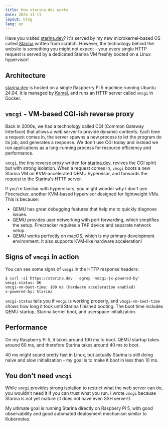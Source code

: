 ```yaml
---
title: How starina.dev works
date: 2024-11-11
layout: blog
lang: en
---
```


Have you visited [starina.dev](https://starina.dev)? It's served by my new microkernel-based OS called [Starina](https://starina.dev) written from scratch. However, the technology behind the website is something you might not expect - your every single HTTP request is served by a dedicated Starina VM freshly booted on a Linux hypervisor!

## Architecture

[starina.dev](https://starina.dev) is hosted on a single Raspberry Pi 5 machine running Ubuntu 24.04. It is managed by [Kamal](https://kamal-deploy.org/), and runs an HTTP server called `vmcgi` in Docker.

## `vmcgi` - VM-based CGI-ish reverse proxy

Back in 2000s, we had a technology called CGI (Common Gateway Interface) that allows a web server to provide dynamic contents. Each time a request comes in, the server spawns a new process to let the program do its job, and generates a response. We don't use CGI today and instead we run applications as a long-running process for resource efficiency and performance.

`vmcgi`, the tiny reverse proxy written for [starina.dev](https://starina.dev), revives the CGI spirit but with strong isolation. When a request comes in, `vmcgi` boots a new Starina VM on KVM-accelerated QEMU hypervisor, and forwards the request to the Starina's HTTP server.

If you're familiar with hypervisors, you might wonder why I don't use Firecracker, another KVM-based hypervisor designed for lightweight VMs. This is because:

- QEMU has great debugging features that help me to quickly diagnose issues.
- QEMU provides user networking with port forwarding, which simplifies the setup. Firecracker requires a TAP device and separate network setup.
- QEMU works perfectly on macOS, which is my primary development environment. It also supports KVM-like hardware acceleration!

## Signs of `vmcgi` in action

You can see some signs of `vmcgi` in the HTTP response headers:

```
$ curl -sI https://starina.dev | egrep 'vmcgi-|x-powered-by'
vmcgi-status: OK
vmcgi-vm-boot-time: 100 ms (hardware acceleration enabled)
x-powered-by: Starina
```

`vmcgi-status` tells you if `vmcgi` is working properly, and `vmcgi-vm-boot-time` shows how long it took until Starina finished booting. The boot time includes QEMU startup, Starina kernel boot, and userspace initialization.

## Performance

On my Raspberry Pi 5, it takes around 100 ms to boot. QEMU startup takes around 60 ms, and therefore Starina takes around 40 ms to boot.

40 ms might sound pretty fast in Linux, but actually Starina is still doing naive and slow initialization - my goal is to make it boot in less than 10 ms.

## You don't need `vmcgi`

While `vmcgi` provides strong isolation to restrict what the web server can do, you wouldn't need it if you can trust what you run. I wrote `vmcgi` because Starina is not yet mature (it does not have even SSH server!).

My ultimate goal is running Starina directly on Raspbery Pi 5, with good observability and good automated deployment mechanism similar to Kubernetes.
